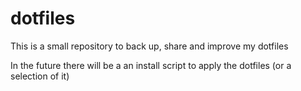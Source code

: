 # dotfiles
This is a small repository to back up, share and improve my dotfiles

In the future there will be a an install script to apply the dotfiles (or a selection of it)

